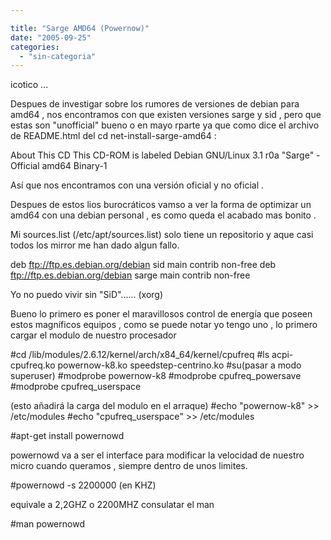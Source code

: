 ```yaml
---

title: "Sarge AMD64 (Powernow)"
date: "2005-09-25"
categories: 
  - "sin-categoria"
---
```


icotico ...

Despues de investigar sobre los rumores de versiones de debian para amd64 , nos encontramos con que existen versiones sarge y sid , pero que estas son "unofficial" bueno o en mayo rparte ya que como dice el archivo de README.html del cd net-install-sarge-amd64 :

About This CD This CD-ROM is labeled Debian GNU/Linux 3.1 r0a "Sarge" - Official amd64 Binary-1

Así que nos encontramos con una versión oficial y no oficial .

Despues de estos lios burocráticos vamso a ver la forma de optimizar un amd64 con una debian personal , es como queda el acabado mas bonito .

Mi sources.list (/etc/apt/sources.list) solo tiene un repositorio y aque casi todos los mirror me han dado algun fallo.

deb ftp://ftp.es.debian.org/debian sid main contrib non-free deb ftp://ftp.es.debian.org/debian sarge main contrib non-free

Yo no puedo vivir sin "SiD"...... (xorg)

Bueno lo primero es poner el maravillosos control de energía que poseen estos magníficos equipos , como se puede notar yo tengo uno , lo primero cargar el modulo de nuestro procesador

#cd /lib/modules/2.6.12/kernel/arch/x84\_64/kernel/cpufreq #ls acpi-cpufreq.ko powernow-k8.ko speedstep-centrino.ko #su(pasar a modo superuser) #modprobe powernow-k8 #modprobe cpufreq\_powersave #modprobe cpufreq\_userspace

(esto añadirá la carga del modulo en el arraque) #echo "powernow-k8" >> /etc/modules #echo "cpufreq\_userspace" >> /etc/modules

#apt-get install powernowd

powernowd va a ser el interface para modificar la velocidad de nuestro micro cuando queramos , siempre dentro de unos limites.

#powernowd -s 2200000 (en KHZ)

equivale a 2,2GHZ o 2200MHZ consulatar el man

#man powernowd
